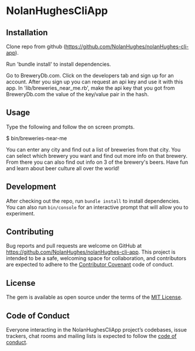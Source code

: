 # NolanHughesCliApp

## Installation

Clone repo from github (https://github.com/NolanHughes/nolanHughes-cli-app).

Run 'bundle install' to install dependencies.

Go to BreweryDb.com. Click on the developers tab and sign up for an account. After you sign up you can request an api key and use it with this app.
In 'lib/breweries_near_me.rb', make the api key that you got from BreweryDb.com the value of the key/value pair in the hash.

## Usage

Type the following and follow the on screen prompts.

$ bin/breweries-near-me

You can enter any city and find out a list of breweries from that city. You can select which brewery you want and find out more info on that brewery. From there you can also find out info on 3 of the brewery's beers. Have fun and learn about beer culture all over the world!

## Development

After checking out the repo, run `bundle install` to install dependencies. You can also run `bin/console` for an interactive prompt that will allow you to experiment.

## Contributing

Bug reports and pull requests are welcome on GitHub at https://github.com/NolanHughes/nolanHughes-cli-app. This project is intended to be a safe, welcoming space for collaboration, and contributors are expected to adhere to the [Contributor Covenant](http://contributor-covenant.org) code of conduct.

## License

The gem is available as open source under the terms of the [MIT License](https://opensource.org/licenses/MIT).

## Code of Conduct

Everyone interacting in the NolanHughesCliApp project’s codebases, issue trackers, chat rooms and mailing lists is expected to follow the [code of conduct](https://github.com/'NolanHughes'/nolanHughes_cli_app/blob/master/CODE_OF_CONDUCT.md).
